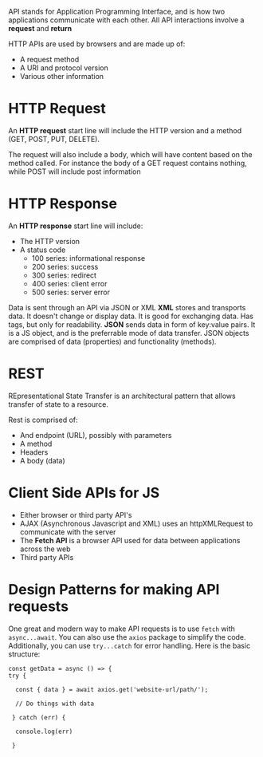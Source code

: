 API stands for Application Programming Interface, and is how two applications communicate with each other. All API interactions involve a **request** and **return**

HTTP APIs are used by browsers and are made up of:
- A request method
- A URI and protocol version
- Various other information

# HTTP Request
An **HTTP request** start line will include the HTTP version and a method (GET, POST, PUT, DELETE).

The request will also include a body, which will have content based on the method called. For instance the body of a GET request contains nothing, while POST will include post information

# HTTP Response
An **HTTP response** start line will include:
- The HTTP version
- A status code
  - 100 series: informational response
  - 200 series: success
  - 300 series: redirect
  - 400 series: client error
  - 500 series: server error

Data is sent through an API via JSON or XML
**XML** stores and transports data. It doesn't change or display data. It is good for exchanging data. Has tags, but only for readability.
**JSON** sends data in form of key:value pairs. It is a JS object, and is the preferrable mode of data transfer. JSON objects are comprised of data (properties) and functionality (methods).

# REST
REpresentational State Transfer is an architectural pattern that allows transfer of state to a resource.

Rest is comprised of:
- And endpoint (URL), possibly with parameters
- A method
- Headers
- A body (data)

# Client Side APIs for JS
- Either browser or third party API's
- AJAX (Asynchronous Javascript and XML) uses an httpXMLRequest to communicate with the server
- The **Fetch API** is a browser API used for data between applications across the web
- Third party APIs

# Design Patterns for making API requests
One great and modern way to make API requests is to use `fetch` with `async...await`. You can also use the `axios` package to simplify the code. Additionally, you can use `try...catch` for error handling.
Here is the basic structure:
```
const getData = async () => {
try {

  const { data } = await axios.get('website-url/path/');
  
  // Do things with data
  
 } catch (err) {
 
  console.log(err)
  
 }
```





